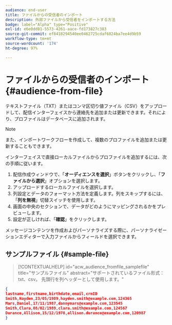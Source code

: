 ```yaml
---
audience: end-user
title: ファイルからの受信者のインポート
description: 外部ファイルから受信者をインポートする方法
badge: label="Alpha" type="Positive"
exl-id: e6e0dd01-5573-4261-aace-fd173827c383
source-git-commit: ef8418294540ee0462725cdaf6824ba7ee4d9b59
workflow-type: tm+mt
source-wordcount: '174'
ht-degree: 97%

---
```


# ファイルからの受信者のインポート {#audience-from-file}

テキストファイル（TXT）またはコンマ区切り値ファイル（CSV）をアップロードして、配信インターフェイスから連絡先を追加または更新できます。それにより、プロファイルはデータベースに追加されます。

>[!NOTE]
>
>また、インポートワークフローを作成して、複数のプロファイルを追加または更新することもできます。


インターフェイスで直接ローカルファイルからプロファイルを追加するには、次の手順に従います。

1. 配信作成ウィンドウで、「**オーディエンスを選択**」ボタンをクリックし、「**ファイルから選択**」オプションを選択します。
1. アップロードするローカルファイルを選択します。
1. 列設定とデータのフォーマット方法を定義します。列をスキップするには、「**列を無視**」切替スイッチを使用します。
1. 画面の中央のセクションで、データがどのようにマッピングされるかをプレビューします。
1. 設定が正しければ、「**確認**」をクリックします。

メッセージコンテンツを作成およびパーソナライズする際に、パーソナライゼーションエディターで入力ファイルからフィールドを選択できます。

## サンプルファイル {#sample-file}

>[!CONTEXTUALHELP]
>id="acw_audience_fromfile_samplefile"
>title="サンプルファイル"
>abstract="サポートされているファイル形式：txt、csv。 先頭行を列ヘッダーとして使用します。"


```json
{
lastname,firstname,birthdate,email,crmID
Smith,Hayden,23/05/1989,hayden.smith@example.com,124365
Mars,Daniel,17/11/1987,dannymars@example.com,123545
Smith,Clara,08/02/1989,clara.smith@example.com,124567
Durance,Allison,15/12/1978,allison.durance@example.com,120987
}
```
